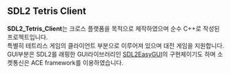 ## SDL2 Tetris Client

**SDL2_Tetris_Client**는 크로스 플랫폼을 목적으로 제작하였으며 순수 C++로 작성된 프로젝트입니다.  
특별히 테트리스 게임의 클라이언트 부분으로 이루어져 있으며 대전 게임을 지원합니다.  
GUI부분은 SDL2를 래핑한 GUI라이브러리인 [SDL2EasyGUI](https://github.com/PuppyRush/SDL2EasyGUI)의 구현체이기도 하며 소켓통신은 ACE framework를 이용하였습니다.
